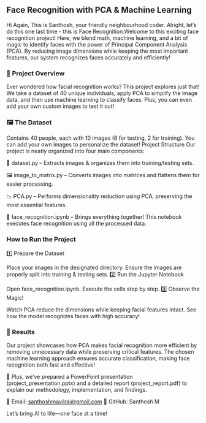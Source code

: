 ## Face Recognition with PCA & Machine Learning 
Hi Again, This is Santhosh, your friendly neighbourhood coder. Alright, let’s do this one last time - this is Face Recognition.Welcome to this exciting face recognition project! Here, we blend math, machine learning, and a bit of magic to identify faces with the power of Principal Component Analysis (PCA). By reducing image dimensions while keeping the most important features, our system recognizes faces accurately and efficiently!

### 🚀 Project Overview
Ever wondered how facial recognition works? This project explores just that! We take a dataset of 40 unique individuals, apply PCA to simplify the image data, and then use machine learning to classify faces. Plus, you can even add your own custom images to test it out!

### 🖼️ The Dataset
Contains 40 people, each with 10 images (8 for testing, 2 for training).
You can add your own images to personalize the dataset!
Project Structure
Our project is neatly organized into four main components:

📂 dataset.py – Extracts images & organizes them into training/testing sets.

🖼️ image_to_matrix.py – Converts images into matrices and flattens them for easier processing.

📉 PCA.py – Performs dimensionality reduction using PCA, preserving the most essential features.

🤖 face_recognition.ipynb – Brings everything together! This notebook executes face recognition using all the processed data.

### How to Run the Project
1️⃣ Prepare the Dataset

Place your images in the designated directory.
Ensure the images are properly split into training & testing sets.
2️⃣ Run the Jupyter Notebook

Open face_recognition.ipynb.
Execute the cells step by step.
3️⃣ Observe the Magic!

Watch PCA reduce the dimensions while keeping facial features intact.
See how the model recognizes faces with high accuracy!
### 🎯 Results
Our project showcases how PCA makes facial recognition more efficient by removing unnecessary data while preserving critical features. The chosen machine learning approach ensures accurate classification, making face recognition both fast and effective!

📌 Plus, we’ve prepared a PowerPoint presentation (project_presentation.pptx) and a detailed report (project_report.pdf) to explain our methodology, implementation, and findings.

📩 Email: santhoshmayilraj@gmail.com
🐙 GitHub: Santhosh M

Let’s bring AI to life—one face at a time!
